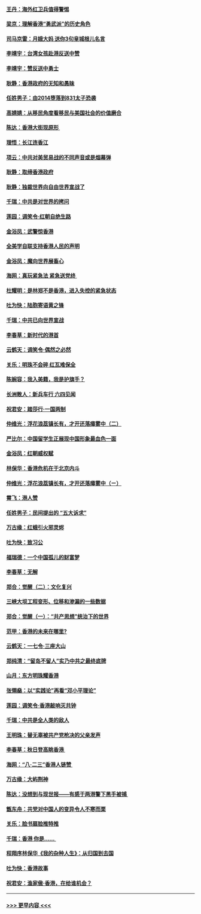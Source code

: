 #### [王丹：海外红卫兵值得警惕](../pages/nsc993/n11498138.md?t=09041155) 
#### [梁京：理解香港“勇武派”的历史角色](../pages/nsc993/n11498006.md?t=09041155) 
#### [司马京雷：月娥大妈  送你3句皇城根儿名言](../pages/nsc993/n11497885.md?t=09041155) 
#### [李靖宇：台湾女孩赴港反送中赞](../pages/nsc993/n11497721.md?t=09041155) 
#### [李靖宇：赞反送中勇士](../pages/nsc993/n11497452.md?t=09041155) 
#### [耿静：香港政府的无知和愚昧](../pages/nsc993/n11494238.md?t=09041155) 
#### [任姓男子：由2014堕落到831太子恐袭](../pages/nsc993/n11496683.md?t=09041155) 
#### [高婧婧：从移民角度看移民与美国社会的价值磨合](../pages/nsc993/n11495757.md?t=09041155) 
#### [陈达：香港大街现原形 ](../pages/nsc993/n11495441.md?t=09041155) 
#### [理悟：长江连香江](../pages/nsc993/n11495377.md?t=09041155) 
#### [项云：中共对美贸易战的不同声音或是烟幕弹](../pages/nsc993/n11494929.md?t=09041155) 
#### [耿静：取缔香港政府](../pages/nsc993/n11494218.md?t=09041155) 
#### [耿静：独裁世界向自由世界宣战了](../pages/nsc993/n11494190.md?t=09041155) 
#### [千瑞：中共是对世界的拷问](../pages/nsc993/n11493021.md?t=09041155) 
#### [莲园：调笑令‧红朝自绝生路](../pages/nsc993/n11493011.md?t=09041155) 
#### [金浴凤：武警惊香港](../pages/nsc993/n11492994.md?t=09041155) 
#### [全美学自联支持香港人民的声明](../pages/nsc993/n11492630.md?t=09041155) 
#### [金浴凤：魔向世界展畜心](../pages/nsc993/n11492599.md?t=09041155) 
#### [海网：真玩紧急法 紧急送党终 ](../pages/nsc993/n11492535.md?t=09041155) 
#### [杜耀明：是林郑不是香港，进入失控的紧急状态](../pages/nsc993/n11491420.md?t=09041155) 
#### [吐为快：陆胞寄语黄之锋](../pages/nsc993/n11491117.md?t=09041155) 
#### [千瑞：中共已向世界宣战](../pages/nsc993/n11490123.md?t=09041155) 
#### [李春草：新时代的港首](../pages/nsc993/n11489864.md?t=09041155) 
#### [云鹤天：调笑令·偶然之必然](../pages/nsc993/n11489701.md?t=09041155) 
#### [关乐：明珠不会碎 红瓦难保全](../pages/nsc993/n11489647.md?t=09041155) 
#### [陈婉容：我入美籍，我是护旗手？](../pages/nsc993/n11487908.md?t=09041155) 
#### [长洲散人：新兵车行 六四见闻](../pages/nsc993/n11487729.md?t=09041155) 
#### [祝君安：踏莎行‧一国两制](../pages/nsc993/n11487699.md?t=09041155) 
#### [仲维光：浮花浪蕊镇长有，才开还落瘴雾中（二）](../pages/nsc993/n11483286.md?t=09041155) 
#### [严比尔：中国留学生正展现中国形象最血色一面](../pages/nsc993/n11485145.md?t=09041155) 
#### [金浴凤：红朝威权赋](../pages/nsc993/n11485191.md?t=09041155) 
#### [林保华：香港危机在于北京内斗](../pages/nsc993/n11484593.md?t=09041155) 
#### [仲维光：浮花浪蕊镇长有，才开还落瘴雾中（ㄧ）](../pages/nsc993/n11483259.md?t=09041155) 
#### [霄飞：港人赞](../pages/nsc993/n11482957.md?t=09041155) 
#### [任姓男子：民间提出的 “五大诉求”](../pages/nsc993/n11482897.md?t=09041155) 
#### [万古缘：红蛾引火邪灵烬](../pages/nsc993/n11482886.md?t=09041155) 
#### [吐为快：致习公](../pages/nsc993/n11482867.md?t=09041155) 
#### [福瑞德：一个中国孤儿的财富梦](../pages/nsc993/n11482817.md?t=09041155) 
#### [李春草：无解](../pages/nsc993/n11482791.md?t=09041155) 
#### [郑合：觉醒（二）：文化复兴](../pages/nsc993/n11478025.md?t=09041155) 
#### [三峡大坝工程变形、位移和渗漏的一些数据](../pages/nsc993/n11478232.md?t=09041155) 
#### [郑合：觉醒（一）：“共产思想”统治下的世界](../pages/nsc993/n11477663.md?t=09041155) 
#### [范甲：香港的未来在哪里?](../pages/nsc993/n11477249.md?t=09041155) 
#### [云鹤天：一七令·三座大山](../pages/nsc993/n11477192.md?t=09041155) 
#### [郑纯清：“留岛不留人”实乃中共之最终底牌](../pages/nsc993/n11476160.md?t=09041155) 
#### [山月：东方明珠耀香港](../pages/nsc993/n11476077.md?t=09041155) 
#### [张翎燊：以“实践论”再看“邓小平理论”](../pages/nsc993/n11475733.md?t=09041155) 
#### [莲园：调笑令‧香港敲响灭共钟](../pages/nsc993/n11475723.md?t=09041155) 
#### [千瑞：中共是全人类的敌人](../pages/nsc993/n11475329.md?t=09041155) 
#### [王明珠：替无辜被共产党枪决的父亲发声](../pages/nsc993/n11474570.md?t=09041155) 
#### [李春草：秋日登高眺香港 ](../pages/nsc993/n11474491.md?t=09041155) 
#### [海网：“八·二三”香港人链赞 ](../pages/nsc993/n11474538.md?t=09041155) 
#### [万古缘：大屿荆神](../pages/nsc993/n11474401.md?t=09041155) 
#### [陈达：没想到与现世报——有感于两港警下黑手被捕 ](../pages/nsc993/n11472557.md?t=09041155) 
#### [甑东舟：共党对中国人的变异令人不寒而栗](../pages/nsc993/n11472496.md?t=09041155) 
#### [关乐：脸书扇脸推特推](../pages/nsc993/n11472488.md?t=09041155) 
#### [千瑞：香港  你是…… ](../pages/nsc993/n11472459.md?t=09041155) 
#### [程翔序林保华《我的杂种人生》：从归国到去国](../pages/nsc993/n11472369.md?t=09041155) 
#### [吐为快：香港故事](../pages/nsc993/n11471931.md?t=09041155) 
#### [祝君安：渔家傲‧香港，在给谁机会？](../pages/nsc993/n11469718.md?t=09041155) 

----
#### [ >>> 更早内容 <<< ](../indexes/nsc993-earlier.md)
